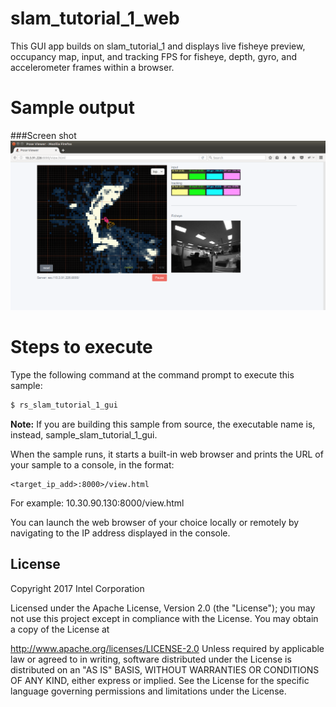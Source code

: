 # slam_tutorial_1_web

This GUI app builds on slam_tutorial_1 and displays live fisheye preview, occupancy map, input, and tracking FPS for fisheye, depth, gyro, and accelerometer frames within a browser.

# Sample output
###Screen shot
[![Image](./docs/slam_gui_tutorial_1.png?raw=true)](./docs/screenvid.mp4?raw=true)

# Steps to execute

Type the following command at the command prompt to execute this sample:

```bash
$ rs_slam_tutorial_1_gui
```

**Note:** If you are building this sample from source, the executable name is, instead, sample_slam_tutorial_1_gui.

When the sample runs, it starts a built-in web browser and prints the URL of your sample to a console, in the format:   
    
    <target_ip_add>:8000>/view.html

For example:  10.30.90.130:8000/view.html

You can launch the web browser of your choice locally or remotely by navigating to the IP address displayed in the console.

## License

Copyright 2017 Intel Corporation

Licensed under the Apache License, Version 2.0 (the "License"); you may not use this project except in compliance with the License. You may obtain a copy of the License at

http://www.apache.org/licenses/LICENSE-2.0 Unless required by applicable law or agreed to in writing, software distributed under the License is distributed on an "AS IS" BASIS, WITHOUT WARRANTIES OR CONDITIONS OF ANY KIND, either express or implied. See the License for the specific language governing permissions and limitations under the License.
